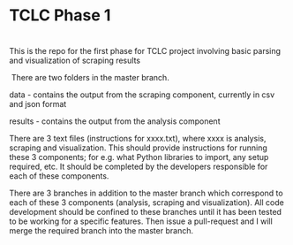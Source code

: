 # TCLC Phase 1
#
This is the repo for the first phase for TCLC project
involving basic parsing and visualization of scraping results

 There are two folders in the master branch.   
 
 data - contains the output from the scraping component, currently in csv and json format  
 
 results - contains the output from the analysis component  
 
There are 3 text files (instructions for xxxx.txt), where xxxx is analysis, scraping and visualization. This should provide instructions for running these 3 components; for e.g. what Python libraries to import, any setup required, etc. It should be completed by the developers responsible for each of these components.
 
 There are 3 branches in addition to the master branch which correspond to each of these 3 components (analysis, scraping and visualization). All code development should be confined to these branches until it has been tested to be working for a specific features. Then issue a pull-request and I will merge the required branch into the master branch. 

